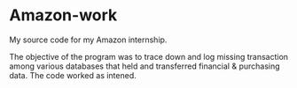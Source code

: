 # Amazon-work
My source code for my Amazon internship.

The objective of the program was to trace down and log missing transaction among various databases that held and transferred financial & purchasing data. The code worked as intened.
